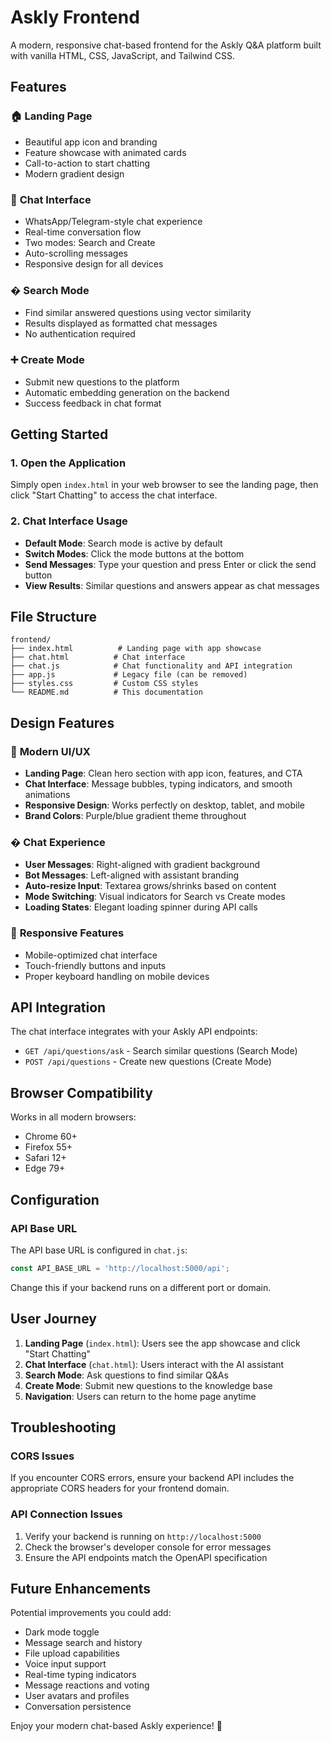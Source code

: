 # Askly Frontend

A modern, responsive chat-based frontend for the Askly Q&A platform built with vanilla HTML, CSS, JavaScript, and Tailwind CSS.

## Features

### 🏠 **Landing Page**
- Beautiful app icon and branding
- Feature showcase with animated cards
- Call-to-action to start chatting
- Modern gradient design

### 💬 **Chat Interface**
- WhatsApp/Telegram-style chat experience
- Real-time conversation flow
- Two modes: Search and Create
- Auto-scrolling messages
- Responsive design for all devices

### � **Search Mode**
- Find similar answered questions using vector similarity
- Results displayed as formatted chat messages
- No authentication required

### ➕ **Create Mode**
- Submit new questions to the platform
- Automatic embedding generation on the backend
- Success feedback in chat format

## Getting Started

### 1. Open the Application
Simply open `index.html` in your web browser to see the landing page, then click "Start Chatting" to access the chat interface.

### 2. Chat Interface Usage
- **Default Mode**: Search mode is active by default
- **Switch Modes**: Click the mode buttons at the bottom
- **Send Messages**: Type your question and press Enter or click the send button
- **View Results**: Similar questions and answers appear as chat messages

## File Structure

```
frontend/
├── index.html          # Landing page with app showcase
├── chat.html          # Chat interface
├── chat.js            # Chat functionality and API integration
├── app.js             # Legacy file (can be removed)
├── styles.css         # Custom CSS styles
└── README.md          # This documentation
```

## Design Features

### 🎨 **Modern UI/UX**
- **Landing Page**: Clean hero section with app icon, features, and CTA
- **Chat Interface**: Message bubbles, typing indicators, and smooth animations
- **Responsive Design**: Works perfectly on desktop, tablet, and mobile
- **Brand Colors**: Purple/blue gradient theme throughout

### � **Chat Experience**
- **User Messages**: Right-aligned with gradient background
- **Bot Messages**: Left-aligned with assistant branding
- **Auto-resize Input**: Textarea grows/shrinks based on content
- **Mode Switching**: Visual indicators for Search vs Create modes
- **Loading States**: Elegant loading spinner during API calls

### 📱 **Responsive Features**
- Mobile-optimized chat interface
- Touch-friendly buttons and inputs
- Proper keyboard handling on mobile devices

## API Integration

The chat interface integrates with your Askly API endpoints:

- `GET /api/questions/ask` - Search similar questions (Search Mode)
- `POST /api/questions` - Create new questions (Create Mode)

## Browser Compatibility

Works in all modern browsers:
- Chrome 60+
- Firefox 55+
- Safari 12+
- Edge 79+

## Configuration

### API Base URL
The API base URL is configured in `chat.js`:
```javascript
const API_BASE_URL = 'http://localhost:5000/api';
```

Change this if your backend runs on a different port or domain.

## User Journey

1. **Landing Page** (`index.html`): Users see the app showcase and click "Start Chatting"
2. **Chat Interface** (`chat.html`): Users interact with the AI assistant
3. **Search Mode**: Ask questions to find similar Q&As
4. **Create Mode**: Submit new questions to the knowledge base
5. **Navigation**: Users can return to the home page anytime

## Troubleshooting

### CORS Issues
If you encounter CORS errors, ensure your backend API includes the appropriate CORS headers for your frontend domain.

### API Connection Issues
1. Verify your backend is running on `http://localhost:5000`
2. Check the browser's developer console for error messages
3. Ensure the API endpoints match the OpenAPI specification

## Future Enhancements

Potential improvements you could add:
- Dark mode toggle
- Message search and history
- File upload capabilities
- Voice input support
- Real-time typing indicators
- Message reactions and voting
- User avatars and profiles
- Conversation persistence

Enjoy your modern chat-based Askly experience! 🚀
